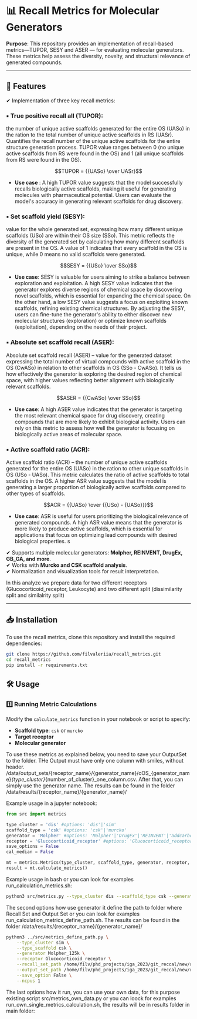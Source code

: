 # 📊 Recall Metrics for Molecular Generators

 
**Purpose**: This repository provides an implementation of recall-based metrics—TUPOR, SESY and ASER — for evaluating molecular generators. These metrics help assess the diversity, novelty, and structural relevance of generated compounds.

---

## 🚀 Features  

✔ Implementation of three key recall metrics:  

### ▪ True positive recall all (TUPOR): 
the number of unique active scaffolds generated for the entire OS (UASo) in the ration to the total number of unique active scaffolds in RS (UASr). Quantifies the recall number of the unique active scaffolds for the entire structure generation process. TUPOR value ranges between 0 (no unique active scaffolds from RS were found in the OS) and 1 (all unique scaffolds from RS were found in the OS).  

   $$TUPOR = {{UASo} \over UASr}$$ 
   
* **Use case** : A high TUPOR value suggests that the model successfully recalls biologically active scaffolds, making it useful for generating molecules with pharmaceutical potential. Users can evaluate the model's accuracy in generating relevant scaffolds for drug discovery. 
### ▪ Set scaffold yield (SESY): 
value for the whole generated set, expressing how many different unique scaffolds (USo) are within their OS size (SSo). This metric reflects the diversity of the generated set by calculating how many different scaffolds are present in the OS. A value of 1 indicates that every scaffold in the OS is unique, while 0 means no valid scaffolds were generated. 

   $$SESY = {{USo} \over SSo}$$ 

* **Use case**: SESY is valuable for users aiming to strike a balance between exploration and exploitation. A high SESY value indicates that the generator explores diverse regions of chemical space by discovering novel scaffolds, which is essential for expanding the chemical space. On the other hand, a low SESY value suggests a focus on exploiting known scaffolds, refining existing chemical structures. By adjusting the SESY, users can fine-tune the generator's ability to either discover new molecular structures (exploration) or optimize known scaffolds (exploitation), depending on the needs of their project. 

### ▪ Absolute set scaffold recall (ASER): 
Absolute set scaffold recall (ASER) – value for the generated dataset expressing the total number of virtual compounds with active scaffold in the OS (CwASo) in relation to other scaffolds in OS (SSo - CwASo). It tells us how effectively the generator is exploring the desired region of chemical space, with higher values reflecting better alignment with biologically relevant scaffolds. 

   $$ASER = {{CwASo} \over SSo}$$ 

* **Use case**: A high ASER value indicates that the generator is targeting the most relevant chemical space for drug discovery, creating compounds that are more likely to exhibit biological activity. Users can rely on this metric to assess how well the generator is focusing on biologically active areas of molecular space. 

### ▪ Active scaffold ratio (ACR): 
Active scaffold ratio (ACR) – the number of unique active scaffolds generated for the entire OS (UASo) in the ration to other unique scaffolds in OS (USo - UASo). This metric calculates the ratio of active scaffolds to total scaffolds in the OS. A higher ASR value suggests that the model is generating a larger proportion of biologically active scaffolds compared to other types of scaffolds. 

   $$ACR = {{UASo} \over {{USo} - {UASo}}}$$ 

* **Use case**: ASR is useful for users prioritizing the biological relevance of generated compounds. A high ASR value means that the generator is more likely to produce active scaffolds, which is essential for applications that focus on optimizing lead compounds with desired biological properties. 
s 

✔ Supports multiple molecular generators: **Molpher, REINVENT, DrugEx, GB_GA, and more**.  
✔ Works with **Murcko and CSK scaffold analysis**.  
✔ Normalization and visualization tools for result interpretation.  

In this analyze we prepare data for two different receptors (Glucocorticoid_receptor, Leukocyte) and two different split (dissimilarity split and similalrity split)

---

## 📥 Installation  

To use the recall metrics, clone this repository and install the required dependencies:  

```bash
git clone https://github.com/filvaleriia/recall_metrics.git
cd recall_metrics
pip install -r requirements.txt
```


## 🛠 Usage  

### 1️⃣ Running Metric Calculations  

Modify the `calculate_metrics` function in your notebook or script to specify:  

- **Scaffold type**: `csk` or `murcko`  
- **Target receptor**  
- **Molecular generator**  


To use these metrics as explained below, you need to save your OutputSet to the folder. THe Output must have only one column with smiles, without header.
/data/output_sets/{receptor_name}/{generator_name}/cOS_{generator_name}_{type_cluster}_{number_of_cluster}_one_column.csv.
After that, you can simply use the generator name.
The results can be found in the folder /data/results/{receptor_name}/{generator_name}/

Example usage in a jupyter notebook:  

```python
from src import metrics

type_cluster = 'dis' #options: 'dis'|'sim' 
scaffold_type = 'csk' #options: 'csk'|'murcko'
generator = 'Molpher' #options: 'Molpher'|'DrugEx'|'REINVENT'|'addcarbon' etc.
receptor = 'Glucocorticoid_receptor' #options: 'Glucocorticoid_receptor'|'Leukocyte_elastase'
save_options = False
cal_median = False

mt = metrics.Metrics(type_cluster, scaffold_type, generator, receptor, save, cal_median)
result = mt.calculate_metrics()
```

Example usage in bash or you can look for examples run_calculation_metrics.sh:
```bash
python3 src/metrics.py --type_cluster dis --scaffold_type csk --generator Molpher --receptor Glucocorticoid_receptor --save_options True --cal_median False --num_cpu 3 

```

The second options how use generator it define the path to folder where Recall Set and Output Set or you can look for examples run_calculation_metrics_define_path.sh. The results can be found in the folder /data/results/{receptor_name}/{generator_name}/ 

```bash
python3 ../src/metrics_define_path.py \
    --type_cluster sim \
    --type_scaffold csk \
    --generator Molpher_125k \
    --receptor Glucocorticoid_receptor \
    --recall_set_path /home/filv/phd_projects/iga_2023/git_reccal/new/recall_metrics/data/input_recall_sets/Glucocorticoid_receptor \
    --output_set_path /home/filv/phd_projects/iga_2023/git_reccal/new/recall_metrics/data/output_sets/Glucocorticoid_receptor/Molpher_125k \
    --save_option False \
    --ncpus 1
```

The last options how it run, you can use your own data, for this purpose existing script src/metrics_own_data.py or you can loock for examples run_own_single_metrics_calculation.sh, the results will be in results folder in main folder:
```bash

```
